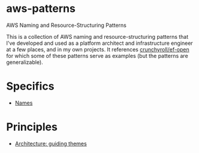 # aws-patterns
AWS Naming and Resource-Structuring Patterns

This is a collection of AWS naming and resource-structuring patterns that I've developed and used as a platform architect and infrastructure engineer at a few places, and in my own projects. It references [crunchyroll/ef-open](https://github.com/crunchyroll/ef-open) for which some of these patterns serve as examples (but the patterns are generalizable).

# Specifics
- [Names](./names.md)

# Principles
- [Architecture: guiding themes](./guiding_themes.md)
